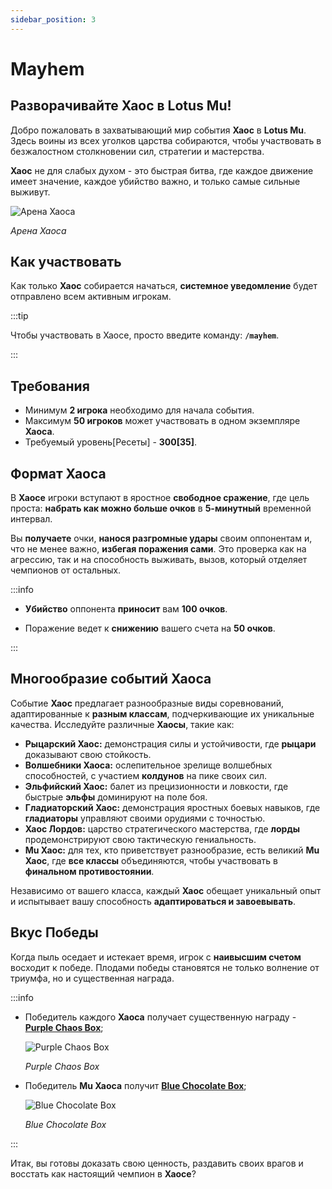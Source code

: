 ```yaml
---
sidebar_position: 3
---
```


# Mayhem

## Разворачивайте Хаос в Lotus Mu!

Добро пожаловать в захватывающий мир события **Хаос** в **Lotus Mu**. Здесь воины из всех уголков царства собираются, чтобы участвовать в безжалостном столкновении сил, стратегии и мастерства.

**Хаос** не для слабых духом - это быстрая битва, где каждое движение имеет значение, каждое убийство важно, и только самые сильные выживут.

![Арена Хаоса](/img/events/mayhem-arena.jpg)

_Арена Хаоса_

## Как участвовать

Как только **Хаос** собирается начаться, **системное уведомление** будет отправлено всем активным игрокам.

:::tip

Чтобы участвовать в Хаосе, просто введите команду: **`/mayhem`**.

:::

## Требования

- Минимум **2 игрока** необходимо для начала события.
- Максимум **50 игроков** может участвовать в одном экземпляре **Хаоса**.
- Требуемый уровень[Ресеты] - **300[35]**.

## Формат Хаоса

В **Хаосе** игроки вступают в яростное **свободное сражение**, где цель проста: **набрать как можно больше очков** в **5-минутный** временной интервал.

Вы **получаете** очки, **нанося разгромные удары** своим оппонентам и, что не менее важно, **избегая поражения сами**. Это проверка как на агрессию, так и на способность выживать, вызов, который отделяет чемпионов от остальных.

:::info

- **Убийство** оппонента **приносит** вам **100 очков**.

- Поражение ведет к **снижению** вашего счета на **50 очков**.

:::

## Многообразие событий Хаоса

Событие **Хаос** предлагает разнообразные виды соревнований, адаптированные к **разным классам**, подчеркивающие их уникальные качества. Исследуйте различные **Хаосы**, такие как:

- **Рыцарский Хаос:** демонстрация силы и устойчивости, где **рыцари** доказывают свою стойкость.
- **Волшебники Хаоса:** ослепительное зрелище волшебных способностей, с участием **колдунов** на пике своих сил.
- **Эльфийский Хаос:** балет из прецизионности и ловкости, где быстрые **эльфы** доминируют на поле боя.
- **Гладиаторский Хаос:** демонстрация яростных боевых навыков, где **гладиаторы** управляют своими орудиями с точностью.
- **Хаос Лордов:** царство стратегического мастерства, где **лорды** продемонстрируют свою тактическую гениальность.
- **Mu Хаос:** для тех, кто приветствует разнообразие, есть великий **Mu Хаос**, где **все классы** объединяются, чтобы участвовать в **финальном противостоянии**.

Независимо от вашего класса, каждый **Хаос** обещает уникальный опыт и испытывает вашу способность **адаптироваться и завоевывать**.

## Вкус Победы

Когда пыль оседает и истекает время, игрок с **наивысшим счетом** восходит к победе. Плодами победы становятся не только волнение от триумфа, но и существенная награда.

:::info

- Победитель каждого **Хаоса** получает существенную награду - **[Purple Chaos Box](/items/item-bags/misc/purple-chaos-box)**;

  ![Purple Chaos Box](/img/items/item-bags/purple-chaos-box.png)

  _Purple Chaos Box_

- Победитель **Mu Хаоса** получит **[Blue Chocolate Box](/items/item-bags/exc/blue-chocolate-box)**;

  ![Blue Chocolate Box](/img/items/item-bags/blue-chocolate-box.png)

  _Blue Chocolate Box_

:::

Итак, вы готовы доказать свою ценность, раздавить своих врагов и восстать как настоящий чемпион в **Хаосе**?
